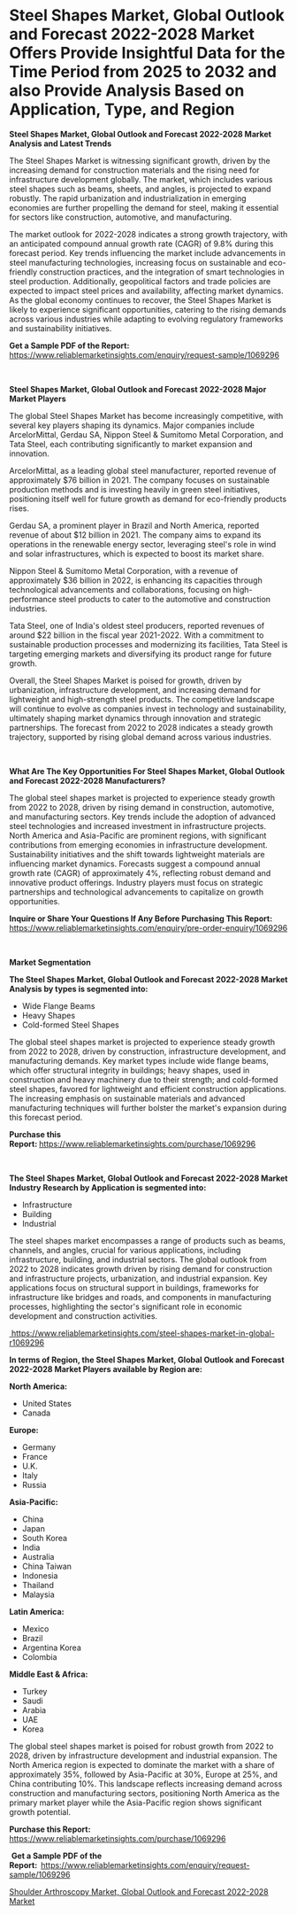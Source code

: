 <p><h1>Steel Shapes Market, Global Outlook and Forecast 2022-2028 Market Offers Provide Insightful Data for the Time Period from 2025 to 2032 and also Provide Analysis Based on Application, Type, and Region</h1></p><p><strong>Steel Shapes Market, Global Outlook and Forecast 2022-2028 Market Analysis and Latest Trends</strong></p>
<p><p>The Steel Shapes Market is witnessing significant growth, driven by the increasing demand for construction materials and the rising need for infrastructure development globally. The market, which includes various steel shapes such as beams, sheets, and angles, is projected to expand robustly. The rapid urbanization and industrialization in emerging economies are further propelling the demand for steel, making it essential for sectors like construction, automotive, and manufacturing.</p><p>The market outlook for 2022-2028 indicates a strong growth trajectory, with an anticipated compound annual growth rate (CAGR) of 9.8% during this forecast period. Key trends influencing the market include advancements in steel manufacturing technologies, increasing focus on sustainable and eco-friendly construction practices, and the integration of smart technologies in steel production. Additionally, geopolitical factors and trade policies are expected to impact steel prices and availability, affecting market dynamics. As the global economy continues to recover, the Steel Shapes Market is likely to experience significant opportunities, catering to the rising demands across various industries while adapting to evolving regulatory frameworks and sustainability initiatives.</p></p>
<p><strong>Get a Sample PDF of the Report:&nbsp;</strong> <a href="https://www.reliablemarketinsights.com/enquiry/request-sample/1069296?utm_campaign=2888&utm_medium=2&utm_source=Github&utm_content=ia&utm_term=21032025&utm_id=steel-shapes-market-global-outlook-and-forecast-2022-2028">https://www.reliablemarketinsights.com/enquiry/request-sample/1069296</a></p>
<p>&nbsp;</p>
<p><strong>Steel Shapes Market, Global Outlook and Forecast 2022-2028 Major Market Players</strong></p>
<p><p>The global Steel Shapes Market has become increasingly competitive, with several key players shaping its dynamics. Major companies include ArcelorMittal, Gerdau SA, Nippon Steel & Sumitomo Metal Corporation, and Tata Steel, each contributing significantly to market expansion and innovation.</p><p>ArcelorMittal, as a leading global steel manufacturer, reported revenue of approximately $76 billion in 2021. The company focuses on sustainable production methods and is investing heavily in green steel initiatives, positioning itself well for future growth as demand for eco-friendly products rises.</p><p>Gerdau SA, a prominent player in Brazil and North America, reported revenue of about $12 billion in 2021. The company aims to expand its operations in the renewable energy sector, leveraging steel's role in wind and solar infrastructures, which is expected to boost its market share.</p><p>Nippon Steel & Sumitomo Metal Corporation, with a revenue of approximately $36 billion in 2022, is enhancing its capacities through technological advancements and collaborations, focusing on high-performance steel products to cater to the automotive and construction industries.</p><p>Tata Steel, one of India's oldest steel producers, reported revenues of around $22 billion in the fiscal year 2021-2022. With a commitment to sustainable production processes and modernizing its facilities, Tata Steel is targeting emerging markets and diversifying its product range for future growth.</p><p>Overall, the Steel Shapes Market is poised for growth, driven by urbanization, infrastructure development, and increasing demand for lightweight and high-strength steel products. The competitive landscape will continue to evolve as companies invest in technology and sustainability, ultimately shaping market dynamics through innovation and strategic partnerships. The forecast from 2022 to 2028 indicates a steady growth trajectory, supported by rising global demand across various industries.</p></p>
<p>&nbsp;</p>
<p><strong>What Are The Key Opportunities For Steel Shapes Market, Global Outlook and Forecast 2022-2028 Manufacturers?</strong></p>
<p><p>The global steel shapes market is projected to experience steady growth from 2022 to 2028, driven by rising demand in construction, automotive, and manufacturing sectors. Key trends include the adoption of advanced steel technologies and increased investment in infrastructure projects. North America and Asia-Pacific are prominent regions, with significant contributions from emerging economies in infrastructure development. Sustainability initiatives and the shift towards lightweight materials are influencing market dynamics. Forecasts suggest a compound annual growth rate (CAGR) of approximately 4%, reflecting robust demand and innovative product offerings. Industry players must focus on strategic partnerships and technological advancements to capitalize on growth opportunities.</p></p>
<p><strong>Inquire or Share Your Questions If Any Before Purchasing This Report:</strong> <a href="https://www.reliablemarketinsights.com/enquiry/pre-order-enquiry/1069296?utm_campaign=2888&utm_medium=2&utm_source=Github&utm_content=ia&utm_term=21032025&utm_id=steel-shapes-market-global-outlook-and-forecast-2022-2028">https://www.reliablemarketinsights.com/enquiry/pre-order-enquiry/1069296</a></p>
<p>&nbsp;</p>
<p><strong>Market Segmentation</strong></p>
<p><strong>The Steel Shapes Market, Global Outlook and Forecast 2022-2028 Market Analysis by types is segmented into:</strong></p>
<p><ul><li>Wide Flange Beams</li><li>Heavy Shapes</li><li>Cold-formed Steel Shapes</li></ul></p>
<p><p>The global steel shapes market is projected to experience steady growth from 2022 to 2028, driven by construction, infrastructure development, and manufacturing demands. Key market types include wide flange beams, which offer structural integrity in buildings; heavy shapes, used in construction and heavy machinery due to their strength; and cold-formed steel shapes, favored for lightweight and efficient construction applications. The increasing emphasis on sustainable materials and advanced manufacturing techniques will further bolster the market's expansion during this forecast period.</p></p>
<p><strong>Purchase this Report:&nbsp;</strong><a href="https://www.reliablemarketinsights.com/purchase/1069296?utm_campaign=2888&utm_medium=2&utm_source=Github&utm_content=ia&utm_term=21032025&utm_id=steel-shapes-market-global-outlook-and-forecast-2022-2028">https://www.reliablemarketinsights.com/purchase/1069296</a></p>
<p>&nbsp;</p>
<p><strong>The Steel Shapes Market, Global Outlook and Forecast 2022-2028 Market Industry Research by Application is segmented into:</strong></p>
<p><ul><li>Infrastructure</li><li>Building</li><li>Industrial</li></ul></p>
<p><p>The steel shapes market encompasses a range of products such as beams, channels, and angles, crucial for various applications, including infrastructure, building, and industrial sectors. The global outlook from 2022 to 2028 indicates growth driven by rising demand for construction and infrastructure projects, urbanization, and industrial expansion. Key applications focus on structural support in buildings, frameworks for infrastructure like bridges and roads, and components in manufacturing processes, highlighting the sector's significant role in economic development and construction activities.</p></p>
<p><a href="https://www.reliablemarketinsights.com/steel-shapes-market-in-global-r1069296?utm_campaign=2888&utm_medium=2&utm_source=Github&utm_content=ia&utm_term=21032025&utm_id=steel-shapes-market-global-outlook-and-forecast-2022-2028">&nbsp;https://www.reliablemarketinsights.com/steel-shapes-market-in-global-r1069296</a></p>
<p><strong>In terms of Region, the Steel Shapes Market, Global Outlook and Forecast 2022-2028 Market Players available by Region are:</strong></p>
<p>
    <p> <strong> North America: </strong>
        <ul>
            <li>United States</li>
            <li>Canada</li>
        </ul>
        </p> 
    <p> <strong> Europe: </strong>
        <ul>
            <li>Germany</li>
            <li>France</li>
            <li>U.K.</li>
            <li>Italy</li>
            <li>Russia</li>
        </ul>
        </p> 
    <p> <strong> Asia-Pacific: </strong>
        <ul>
            <li>China</li>
            <li>Japan</li>
            <li>South Korea</li>
            <li>India</li>
            <li>Australia</li>
            <li>China Taiwan</li>
            <li>Indonesia</li>
            <li>Thailand</li>
            <li>Malaysia</li>
        </ul>
        </p> 
    <p> <strong> Latin America: </strong>
        <ul>
            <li>Mexico</li>
            <li>Brazil</li>
            <li>Argentina Korea</li>
            <li>Colombia</li>
        </ul>
        </p> 
    <p> <strong> Middle East & Africa: </strong>
        <ul>
            <li>Turkey</li>
            <li>Saudi</li>
            <li>Arabia</li>
            <li>UAE</li>
            <li>Korea</li>
        </ul>
    </p>
    </p>
<p><p>The global steel shapes market is poised for robust growth from 2022 to 2028, driven by infrastructure development and industrial expansion. The North America region is expected to dominate the market with a share of approximately 35%, followed by Asia-Pacific at 30%, Europe at 25%, and China contributing 10%. This landscape reflects increasing demand across construction and manufacturing sectors, positioning North America as the primary market player while the Asia-Pacific region shows significant growth potential.</p></p>
<p><strong>Purchase this Report: </strong><a href="https://www.reliablemarketinsights.com/purchase/1069296?utm_campaign=2888&utm_medium=2&utm_source=Github&utm_content=ia&utm_term=21032025&utm_id=steel-shapes-market-global-outlook-and-forecast-2022-2028">https://www.reliablemarketinsights.com/purchase/1069296</a></p>
<p>&nbsp;<strong>Get a Sample PDF of the Report:&nbsp;&nbsp;</strong><a href="https://www.reliablemarketinsights.com/enquiry/request-sample/1069296?utm_campaign=2888&utm_medium=2&utm_source=Github&utm_content=ia&utm_term=21032025&utm_id=steel-shapes-market-global-outlook-and-forecast-2022-2028">https://www.reliablemarketinsights.com/enquiry/request-sample/1069296</a></p>
<p><strong></strong></p>
<p><p><a href="https://github.com/popupioo/Market-Research-Report-List-1/blob/main/shoulder-arthroscopy-market-global-outlook-and-forecast-2022-2028-market.md?utm_campaign=2888&utm_medium=2&utm_source=Github&utm_content=ia&utm_term=21032025&utm_id=steel-shapes-market-global-outlook-and-forecast-2022-2028">Shoulder Arthroscopy Market, Global Outlook and Forecast 2022-2028 Market</a></p></p>
